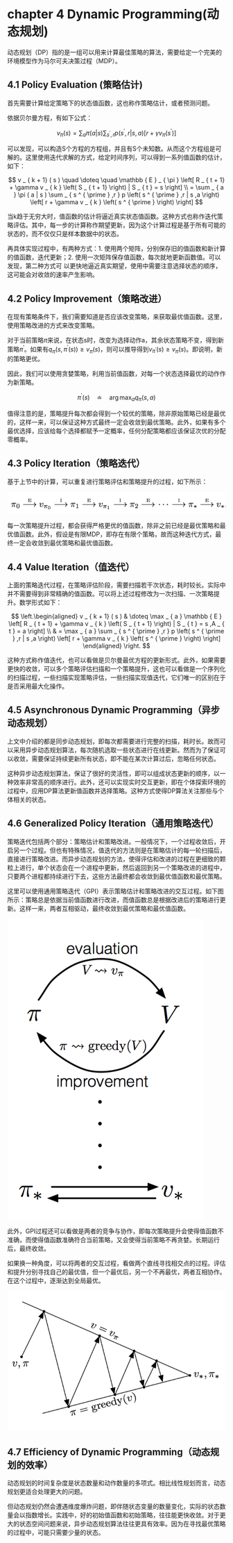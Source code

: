 # chapter 4 Dynamic Programming(动态规划)
动态规划（DP）指的是一组可以用来计算最佳策略的算法，需要给定一个完美的环境模型作为马尔可夫决策过程（MDP）。

## 4.1 Policy Evaluation (策略估计)
首先需要计算给定策略下的状态值函数，这也称作策略估计，或者预测问题。

依据贝尔曼方程，有如下公式：

$$
v _ { \pi } ( s )= \sum _ { a } \pi ( a | s ) \sum _ { s ^ { \prime } ,r } p \left( s ^ { \prime } ,r | s ,a \right) \left[ r + \gamma v _ { \pi } \left( s ^ { \prime } \right) \right]
$$

可以发现，可以构造S个方程的方程组，并且有S个未知数。从而这个方程组是可解的。这里使用迭代求解的方式，给定时间序列，可以得到一系列值函数的估计，如下：

$$
v _ { k + 1} ( s ) \quad \doteq \quad \mathbb { E } _ { \pi } \left[ R _ { t + 1} + \gamma v _ { k } \left( S _ { t + 1} \right) | S _ { t } = s \right] \\
= \sum _ { a } \pi ( a | s ) \sum _ { s ^ { \prime } ,r } p \left( s ^ { \prime } ,r | s ,a \right) \left[ r + \gamma v _ { k } \left( s ^ { \prime } \right) \right]
$$

当k趋于无穷大时，值函数的估计将逼近真实状态值函数。这种方式也称作迭代策略评估。其中，每一步的计算称作期望更新，因为这个计算过程是基于所有可能的状态的，而不仅仅只是样本数据中的状态。

再具体实现过程中，有两种方式：1. 使用两个矩阵，分别保存旧的值函数和新计算的值函数，迭代更新；2. 使用一次矩阵保存值函数，每次就地更新函数值。可以发现，第二种方式可 以更快地逼近真实期望，使用中需要注意选择状态的顺序，这可能会对收敛的速率产生影响。

## 4.2 Policy Improvement（策略改进）
在现有策略条件下，我们需要知道是否应该改变策略，来获取最优值函数。这里，使用策略改进的方式来改变策略。

对于当前策略$\pi$来说，在状态s时，改变为选择动作a，其余状态策略不变，得到新策略$\pi^{'}$。如果有$q _ { \pi } \left( s ,\pi ^ { \prime } ( s ) \right) \geq v _ { \pi } ( s )$，则可以推导得到$v _ { \pi ^ { \prime } } ( s ) \geq v _ { \pi } ( s )$。即说明，新的策略更优。

因此，我们可以使用贪婪策略，利用当前值函数，对每一个状态选择最优的动作作为新策略。

$$
\pi ^ { \prime } ( s ) \quad \doteq \quad \arg \max _ { a } q _ { \pi } ( s ,a )
$$

值得注意的是，策略提升每次都会得到一个较优的策略，除非原始策略已经是最优的，这样一来，可以保证这种方式最终一定会收敛到最优策略。此外，如果有多个最优选择，应该给每个选择都赋予一定概率，任何分配策略都应该保证次优的分配零概率。

## 4.3 Policy Iteration（策略迭代）
基于上节中的计算，可以重复进行策略评估和策略提升的过程，如下所示：

![policy-iteration](../img/policy-iteration.png)

每一次策略提升过程，都会获得严格更优的值函数，除非之前已经是最优策略和最优值函数。此外，假设是有限MDP，即存在有限个策略，故而这种迭代方式，最终一定会收敛到最优策略和最优值函数。

## 4.4 Value Iteration（值迭代）
上面的策略迭代过程，在策略评估阶段，需要扫描若干次状态，耗时较长。实际中并不需要得到非常精确的值函数。可以将上述过程修改为一次扫描、一次策略提升。数学形式如下：

$$
\left.\begin{aligned} v _ { k + 1} ( s ) & \doteq \max _ { a } \mathbb { E } \left[ R _ { t + 1} + \gamma v _ { k } \left( S _ { t + 1} \right) | S _ { t } = s ,A _ { t } = a \right] \\ & = \max _ { a } \sum _ { s ^ { \prime } ,r } p \left( s ^ { \prime } ,r | s ,a \right) \left[ r + \gamma v _ { k } \left( s ^ { \prime } \right) \right] \end{aligned} \right.
$$

这种方式称作值迭代，也可以看做是贝尔曼最优方程的更新形式。此外，如果需要更快的收敛，可以多个策略评估扫描和一个策略提升，这也可以看做是一个序列化的扫描过程，一些扫描实现策略评估，一些扫描实现值迭代，它们唯一的区别在于是否采用最大化操作。

## 4.5 Asynchronous Dynamic Programming（异步动态规划）
上文中介绍的都是同步动态规划，即每次都需要进行完整的扫描，耗时长。故而可以采用异步动态规划算法，每次随机选取一些状态进行在线更新。然而为了保证可以收敛，需要保证持续更新所有状态，即不能在某次计算过后，忽略任何状态。

这种异步动态规划算法，保证了很好的灵活性，即可以组成状态更新的顺序，以一种效率非常高的顺序进行。此外，还可以实现实时交互更新，即在个体探索环境的过程中，应用DP算法更新值函数并选择策略。这种方式使得DP算法关注那些与个体相关的状态。

## 4.6 Generalized Policy Iteration（通用策略迭代）
策略迭代包括两个部分：策略估计和策略改进。一般情况下，一个过程收敛后，开启另一个过程。但也有特殊情况，值迭代的方法则是在策略估计的每一轮扫描后，直接进行策略改进。而异步动态规划的方法，使得评估和改进的过程在更细致的颗粒上进行，单个状态会在一个进程中更新，然后返回到另一个策略改进的进程中，只要两个进程都持续进行下去，这些方法最终都会收敛到最优值函数和最优策略。

这里可以使用通用策略迭代（GPI）表示策略估计和策略改进的交互过程。如下图所示：策略总是依据当前值函数进行改进，而值函数总是根据改进后的策略进行更新。这样一来，两者互相驱动，最终收敛到最优策略和最优值函数。

![gpi](../img/GPI.png)

此外，GPI过程还可以看做是两者的竞争与协作，即每次策略提升会使得值函数不准确，而使得值函数准确符合当前策略，又会使得当前策略不再贪婪。长期运行后，最终收敛。

如果换一种角度，可以将两者的交互过程，看做两个直线寻找相交点的过程。评估和提升分别寻找自己的最优值，但一个最优后，另一个不再最优，两者互相协作。在这个过程中，逐渐达到全局最优。

![gpi](../img/GPI-line.png)

## 4.7 Efficiency of Dynamic Programming（动态规划的效率）
动态规划的时间复杂度是状态数量和动作数量的多项式。相比线性规划而言，动态规划更适合处理更大的问题。

但动态规划仍然会遭遇维度爆炸问题，即伴随状态变量的数量变化，实际的状态数量会以指数增长。实践中，好的初始值函数和初始策略，往往能更快收敛。对于更大的状态空间问题来说，异步动态规划算法往往更具有效率。因为在寻找最优策略的过程中，可能只需要少量的状态。